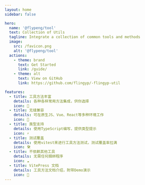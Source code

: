 ```yaml
---
layout: home
sidebar: false

hero:
  name: '@flypeng/tool'
  text: Collection of Utils
  tagline: Integrate a collection of common tools and methods
  image:
    src: /favicon.png
    alt: '@flypeng/tool'
  actions:
    - theme: brand
      text: Get Started
      link: /guide/
    - theme: alt
      text: View on GitHub
      link: https://github.com/flingyp/-flingyp-util

features:
  - title: 工具方法丰富
    details: 各种各样常用方法集成，供你选择
    icon: 🦾
  - title: 无缝兼容
    details: 可在原生JS、Vue、React等多种环境工作
    icon: 🚀
  - title: 类型支持
    details: 使用TypeScript编写，提供类型提示
    icon: ⚡
  - title: 测试覆盖
    details: 使用vitest来进行工具方法测试，测试覆盖率拉满
    icon: 🛠
  - title: 不依赖其他工具
    details: 无需任何捆绑程序
    icon: ☁️
  - title: VitePress 文档
    details: 工具方法文档介绍，附带Demo演示
    icon: 🎪
---
```

